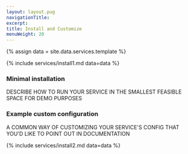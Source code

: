 ```yaml
---
layout: layout.pug
navigationTitle:
excerpt:
title: Install and Customize
menuWeight: 20
---
```

{% assign data = site.data.services.template %}

{% include services/install1.md data=data %}

### Minimal installation

DESCRIBE HOW TO RUN YOUR SERVICE IN THE SMALLEST FEASIBLE SPACE FOR DEMO PURPOSES

### Example custom configuration

A COMMON WAY OF CUSTOMIZING YOUR SERVICE'S CONFIG THAT YOU'D LIKE TO POINT OUT IN DOCUMENTATION

{% include services/install2.md data=data %}
